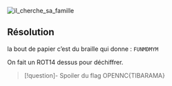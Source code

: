 
![il_cherche_sa_famille](../../../../attachements/il_cherche_sa_famille.png)

## Résolution

la bout de papier c’est du braille qui donne : `FUNMDMYM`

On fait un ROT14 dessus pour déchiffrer.

>[!question]- Spoiler du flag
> OPENNC{TIBARAMA}


